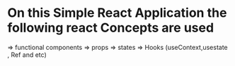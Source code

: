 # On this Simple React Application the following react Concepts are used

=> functional components
=> props
=> states
=> Hooks (useContext,usestate , Ref and etc)
